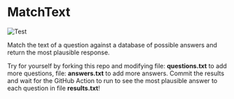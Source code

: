 # MatchText

![Test](https://github.com/philiprbrenan/matchText/workflows/Test/badge.svg)

Match the text of a question against a database of possible answers and return
the most plausible response.

Try for yourself by forking this repo and modifying file: **questions.txt** to
add more questions, file: **answers.txt** to add more answers. Commit the
results and wait for the GitHub Action to run to see the most plausible answer
to each question in file **results.txt**!
